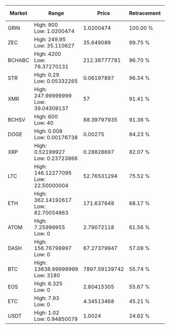 | Market | Range | Price| Retracement | Doubles to 50% |
| --- | --- | --- | --- | --- |
| GRIN | High: 900<br />Low: 1.0200474 | 1.0200474 | 100.00 % | 441.66 |
| ZEC | High: 249.95<br />Low: 35.110627 | 35.649089 | 99.75 % | 4.00 |
| BCHABC | High: 4200<br />Low: 76.37270131 | 212.38777781 | 96.70 % | 10.07 |
| STR | High: 0.29<br />Low: 0.05332265 | 0.06197897 | 96.34 % | 2.77 |
| XMR | High: 247.99999999<br />Low: 39.04309137 | 57 | 91.41 % | 2.52 |
| BCHSV | High: 600<br />Low: 40 | 88.39797935 | 91.36 % | 3.62 |
| DOGE | High: 0.008<br />Low: 0.00176738 | 0.00275 | 84.23 % | 1.78 |
| XRP | High: 0.52199927<br />Low: 0.23723866 | 0.28828697 | 82.07 % | 1.32 |
| LTC | High: 146.12277095<br />Low: 22.50000004 | 52.76531294 | 75.52 % | 1.60 |
| ETH | High: 362.14192617<br />Low: 82.70054863 | 171.637648 | 68.17 % | 1.30 |
| ATOM | High: 7.25999955<br />Low: 0 | 2.79072118 | 61.56 % | 1.30 |
| DASH | High: 156.76799997<br />Low: 0 | 67.27379947 | 57.09 % | 1.17 |
| BTC | High: 13838.99999999<br />Low: 3180 | 7897.59139742 | 55.74 % | 1.08 |
| EOS | High: 6.325<br />Low: 0 | 2.80415305 | 55.67 % | 1.13 |
| ETC | High: 7.93<br />Low: 0 | 4.34513468 | 45.21 % | 0.00 |
| USDT | High: 1.02<br />Low: 0.94850079 | 1.0024 | 24.62 % | 0.00 |
